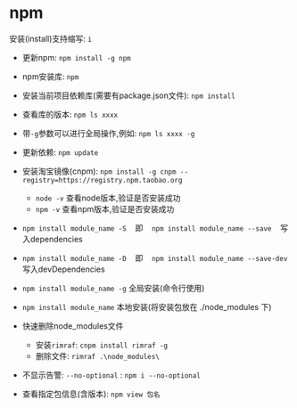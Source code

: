 # npm
安装(install)支持缩写: `i`
- 更新npm: `npm install -g npm`
- npm安装库: `npm`
- 安装当前项目依赖库(需要有package.json文件): `npm install `
- 查看库的版本: `npm ls xxxx`
- 带`-g`参数可以进行全局操作,例如: `npm ls xxxx -g`
- 更新依赖: `npm update`
- 安装淘宝镜像(cnpm): `npm install -g cnpm --registry=https://registry.npm.taobao.org`
    - `node -v` 查看node版本,验证是否安装成功
    - `npm -v` 查看npm版本,验证是否安装成功
- `npm install module_name -S`    即    `npm install module_name --save`    写入dependencies
- `npm install module_name -D`    即    `npm install module_name --save-dev` 写入devDependencies
- `npm install module_name -g` 全局安装(命令行使用)
- `npm install module_name` 本地安装(将安装包放在 ./node_modules 下)
- 快速删除node_modules文件
    - 安装`rimraf`: `cnpm install rimraf -g`
    - 删除文件: `rimraf .\node_modules\`
- 不显示告警: `--no-optional`
    : `npm i --no-optional`

- 查看指定包信息(含版本): `npm view 包名`
